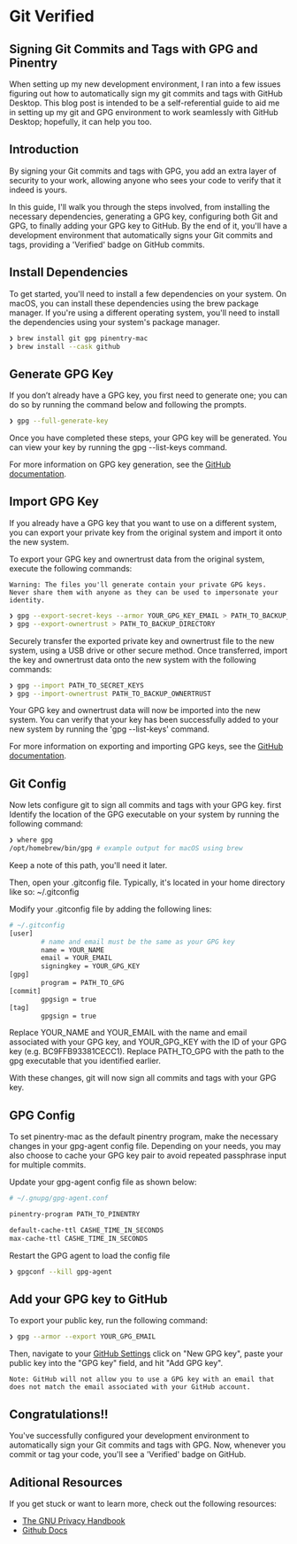 # Git Verified

## Signing Git Commits and Tags with GPG and Pinentry

When setting up my new development environment, I ran into a few issues figuring out how to automatically sign my git commits and tags with GitHub Desktop. This blog post is intended to be a self-referential guide to aid me in setting up my git and GPG environment to work seamlessly with GitHub Desktop; hopefully, it can help you too.

## Introduction

By signing your Git commits and tags with GPG, you add an extra layer of security to your work, allowing anyone who sees your code to verify that it indeed is yours.

In this guide, I'll walk you through the steps involved, from installing the necessary dependencies, generating a GPG key, configuring both Git and GPG, to finally adding your GPG key to GitHub. By the end of it, you'll have a development environment that automatically signs your Git commits and tags, providing a 'Verified' badge on GitHub commits.

## Install Dependencies

To get started, you'll need to install a few dependencies on your system. On macOS, you can install these dependencies using the brew package manager. If you're using a different operating system, you'll need to install the dependencies using your system's package manager.

``` sh
❯ brew install git gpg pinentry-mac
❯ brew install --cask github
```

## Generate GPG Key

If you don’t already have a GPG key, you first need to generate one; you can do so by running the command below and following the prompts.

````sh
❯ gpg --full-generate-key
````

Once you have completed these steps, your GPG key will be generated. You can view your key by running the gpg --list-keys command.

For more information on GPG key generation, see the [GitHub documentation](https://docs.github.com/en/authentication/managing-commit-signature-verification/generating-a-new-gpg-key).

## Import GPG Key

If you already have a GPG key that you want to use on a different system, you can export your private key from the original system and import it onto the new system.

To export your GPG key and ownertrust data from the original system, execute the following commands:

```{warning}
Warning: The files you'll generate contain your private GPG keys. Never share them with anyone as they can be used to impersonate your identity.
```

````sh
❯ gpg --export-secret-keys --armor YOUR_GPG_KEY_EMAIL > PATH_TO_BACKUP_DIRECTORY
❯ gpg --export-ownertrust > PATH_TO_BACKUP_DIRECTORY
````

Securely transfer the exported private key and ownertrust file to the new system, using a USB drive or other secure method. Once transferred, import the key and ownertrust data onto the new system with the following commands:

````sh
❯ gpg --import PATH_TO_SECRET_KEYS
❯ gpg --import-ownertrust PATH_TO_BACKUP_OWNERTRUST
````

Your GPG key and ownertrust data will now be imported into the new system. You can verify that your key has been successfully added to your new system by running the 'gpg --list-keys' command. 

For more information on exporting and importing GPG keys, see the [GitHub documentation](https://docs.github.com/en/authentication/managing-commit-signature-verification).

## Git Config

Now lets configure git to sign all commits and tags with your GPG key. first Identify the location of the GPG executable on your system by running the following command:

````sh
❯ where gpg
/opt/homebrew/bin/gpg # example output for macOS using brew
````

Keep a note of this path, you'll need it later.

Then, open your .gitconfig file. Typically, it's located in your home directory like so: ~/.gitconfig

Modify your .gitconfig file by adding the following lines:

````sh
# ~/.gitconfig
[user]
        # name and email must be the same as your GPG key
        name = YOUR_NAME
        email = YOUR_EMAIL
        signingkey = YOUR_GPG_KEY
[gpg]
        program = PATH_TO_GPG
[commit]
        gpgsign = true
[tag]
        gpgsign = true

````

Replace YOUR_NAME and YOUR_EMAIL with the name and email associated with your GPG key, and YOUR_GPG_KEY with the ID of your GPG key (e.g. BC9FFB93381CECC1). Replace PATH_TO_GPG with the path to the gpg executable that you identified earlier.

With these changes, git will now sign all commits and tags with your GPG key.

## GPG Config

To set pinentry-mac as the default pinentry program, make the necessary changes in your gpg-agent config file. Depending on your needs, you may also choose to cache your GPG key pair to avoid repeated passphrase input for multiple commits.

Update your gpg-agent config file as shown below:

````sh
# ~/.gnupg/gpg-agent.conf

pinentry-program PATH_TO_PINENTRY

default-cache-ttl CASHE_TIME_IN_SECONDS
max-cache-ttl CASHE_TIME_IN_SECONDS
````

Restart the GPG agent to load the config file

````sh
❯ gpgconf --kill gpg-agent
````

## Add your GPG key to GitHub

To export your public key, run the following command:

```sh
❯ gpg --armor --export YOUR_GPG_EMAIL
```

Then, navigate to your [GitHub Settings](https://github.com/settings/keys) click on "New GPG key", paste your public key into the "GPG key" field, and hit "Add GPG key".

```{warning}
Note: GitHub will not allow you to use a GPG key with an email that does not match the email associated with your GitHub account.
```
## Congratulations!!

You've successfully configured your development environment to automatically sign your Git commits and tags with GPG. Now, whenever you commit or tag your code, you'll see a 'Verified' badge on GitHub.

## Aditional Resources

If you get stuck or want to learn more, check out the following resources:

* [The GNU Privacy Handbook](https://www.gnupg.org/gph/en/manual.html)
* [Github Docs](https://docs.github.com/en/authentication/managing-commit-signature-verification/about-commit-signature-verification)